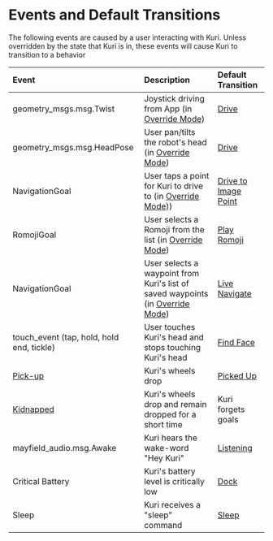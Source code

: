 # Events and Default Transitions
The following events are caused by a user interacting with Kuri.  Unless overridden by the state that Kuri is in, these events will cause Kuri to transition to a behavior

| Event | Description | Default Transition |
| :--- | :--- | :--- |
| geometry_msgs.msg.Twist | Joystick driving from App (in [Override Mode](logical_concurrent_states/override_mode.md)) | [Drive](live_behavior/drive.md)  |
| geometry_msgs.msg.HeadPose| User pan/tilts the robot's head (in [Override Mode](logical_concurrent_states/override_mode.md)) | [Drive](live_behavior/drive.md) |
| NavigationGoal | User taps a point for Kuri to drive to (in [Override Mode](logical_concurrent_states/override_mode.md))) | [Drive to Image Point](live_behavior/drive_to_image_point.md) |
| RomojiGoal | User selects a Romoji from the list (in [Override Mode](logical_concurrent_states/override_mode.md))| [Play Romoji](live_behavior/romoji.md) |
| NavigationGoal | User selects a waypoint from Kuri's list of saved waypoints (in [Override Mode](logical_concurrent_states/override_mode.md)) | [Live Navigate](live_behavior/live_navigate.md) |
| touch_event (tap, hold, hold end, tickle) | User touches Kuri's head and stops touching Kuri's head | [Find Face](commanded_behavior/find_face.md) |
| [Pick-up](events/picked_up.md) | Kuri's wheels drop | [Picked Up](commanded_behavior/picked_up.md) |
| [Kidnapped](events/kidnapped.md) | Kuri's wheels drop and remain dropped for a short time | Kuri forgets goals |
| mayfield_audio.msg.Awake | Kuri hears the wake-word "Hey Kuri" | [Listening](commanded_behavior/listening.md) |
| Critical Battery | Kuri's battery level is critically low | [Dock](autonomous_behavior/dock.md) |
| Sleep | Kuri receives a "sleep" command | [Sleep](autonomous_behavior/sleep.md) |
